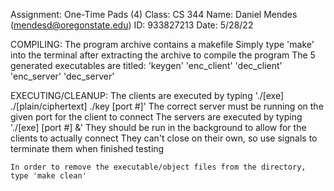Assignment: One-Time Pads (4)
Class: CS 344
Name: Daniel Mendes (mendesd@oregonstate.edu)
ID: 933827213
Date: 5/28/22

COMPILING:
	The program archive contains a makefile
	Simply type 'make' into the terminal after extracting the archive to compile the program
	The 5 generated executables are titled: 
		'keygen'
		'enc_client'
		'dec_client'
		'enc_server'
		'dec_server'

EXECUTING/CLEANUP:
	The clients are executed by typing './[exe] ./[plain/ciphertext] ./key [port #]'
		The correct server must be running on the given port for the client to connect
	The servers are executed by typing './[exe] [port #] &'
		They should be run in the background to allow for the clients to actually connect
		They can't close on their own, so use signals to terminate them when finished testing

	In order to remove the executable/object files from the directory, type 'make clean'
